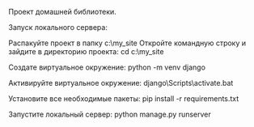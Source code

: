 Проект домашней библиотеки. 

Запуск локального сервера:

Распакуйте проект в папку с:\my_site
Откройте командную строку и зайдите в директорию проекта:
cd c:\my_site

Создате виртуальное окружение:
python -m venv django

Активируйте виртуальное окружение:
django\Scripts\activate.bat

Установите все необходимые пакеты:
pip install -r requirements.txt

Запустите локальный сервер:
python manage.py runserver